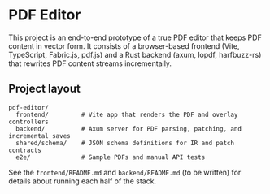 # PDF Editor

This project is an end-to-end prototype of a true PDF editor that keeps PDF
content in vector form. It consists of a browser-based frontend (Vite, TypeScript,
Fabric.js, pdf.js) and a Rust backend (axum, lopdf, harfbuzz-rs) that rewrites
PDF content streams incrementally.

## Project layout

```
pdf-editor/
  frontend/         # Vite app that renders the PDF and overlay controllers
  backend/          # Axum server for PDF parsing, patching, and incremental saves
  shared/schema/    # JSON schema definitions for IR and patch contracts
  e2e/              # Sample PDFs and manual API tests
```

See the `frontend/README.md` and `backend/README.md` (to be written) for details
about running each half of the stack.
